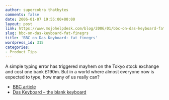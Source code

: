 ```yaml
---
author: supercobra thatbytes
comments: false
date: 2006-01-07 19:55:00+00:00
layout: post
link: https://www.mojohelpdesk.com/blog/2006/01/bbc-on-das-keyboard-fat-finegrs/
slug: bbc-on-das-keyboard-fat-finegrs
title: 'BBC on Das Keyboard: fat finegrs'
wordpress_id: 315
categories:
- Product Tips
---
```


A simple typing error has triggered mayhem on the Tokyo stock exchange and cost one bank £190m. But in a world where almost everyone now is expected to type, how many of us really can?  


  * [ BBC article](http://news.bbc.co.uk/2/hi/uk_news/magazine/4545714.stm)
  * [Das Keyboard – the blank keyboard](http://www.daskeyboard.com/)
